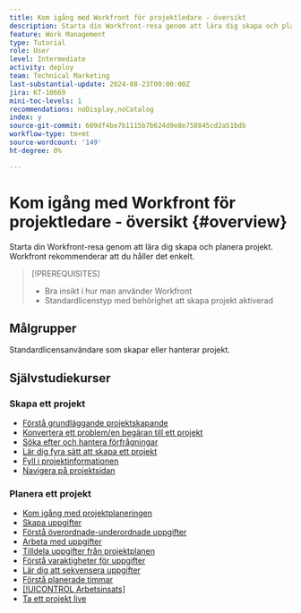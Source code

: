 ```yaml
---
title: Kom igång med Workfront för projektledare - översikt
description: Starta din Workfront-resa genom att lära dig skapa och planera projekt. Workfront rekommenderar att du håller det enkelt.
feature: Work Management
type: Tutorial
role: User
level: Intermediate
activity: deploy
team: Technical Marketing
last-substantial-update: 2024-08-23T00:00:00Z
jira: KT-10669
mini-toc-levels: 1
recommendations: noDisplay,noCatalog
index: y
source-git-commit: 609df4be7b1115b7b624d9e8e758845cd2a51bdb
workflow-type: tm+mt
source-wordcount: '149'
ht-degree: 0%

---
```



# Kom igång med Workfront för projektledare - översikt {#overview}

Starta din Workfront-resa genom att lära dig skapa och planera projekt. Workfront rekommenderar att du håller det enkelt.

>[!PREREQUISITES]
>
>* Bra insikt i hur man använder Workfront
>* Standardlicenstyp med behörighet att skapa projekt aktiverad


## Målgrupper

Standardlicensanvändare som skapar eller hanterar projekt.

## Självstudiekurser

### Skapa ett projekt

* [Förstå grundläggande projektskapande](/help/manage-work/projects/understand-basic-project-creation.md)
* [Konvertera ett problem/en begäran till ett projekt](/help/manage-work/issues-requests/create-a-project-from-a-request.md)
* [Söka efter och hantera förfrågningar](/help/manage-work/issues-requests/find-requests.md)
* [Lär dig fyra sätt att skapa ett projekt](/help/manage-work/projects/understand-other-ways-to-create-projects.md)
* [Fyll i projektinformationen](/help/manage-work/projects/fill-in-the-project-details.md)
* [Navigera på projektsidan](/help/manage-work/projects/navigate-the-project-page.md)


### Planera ett projekt

* [Kom igång med projektplaneringen](/help/manage-work/projects/getting-started-plan-a-project.md)
* [Skapa uppgifter](/help/manage-work/tasks/how-to-create-tasks.md)
* [Förstå överordnade-underordnade uppgifter](/help/manage-work/tasks/understand-parent-child-tasks.md)
* [Arbeta med uppgifter](/help/manage-work/tasks/work-with-tasks.md)
* [Tilldela uppgifter från projektplanen](/help/manage-work/tasks/assign-tasks-from-the-project-plan.md)
* [Förstå varaktigheter för uppgifter](/help/manage-work/tasks/understand-task-durations.md)
* [Lär dig att sekvensera uppgifter](/help/manage-work/tasks/learn-to-sequence-tasks.md)
* [Förstå planerade timmar](/help/manage-work/tasks/understand-planned-hours.md)
* [[!UICONTROL Arbetsinsats]](/help/manage-work/tasks/understand-work-effort.md)
* [Ta ett projekt live](/help/manage-work/projects/take-a-project-live.md)

